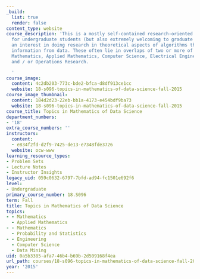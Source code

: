 ```yaml
---
_build:
  list: true
  render: false
content_type: website
course_description: 'This is a mostly self-contained research-oriented course designed
  for undergraduate students (but also extremely welcoming to graduate students) with
  an interest in doing research in theoretical aspects of algorithms that aim to extract
  information from data. These often lie in overlaps of two or more of the following:
  Mathematics, Applied Mathematics, Computer Science, Electrical Engineering, Statistics,
  and / or Operations Research.

  '
course_image:
  content: 4c2db203-773c-bde2-bfca-d8df913ce1cc
  website: 18-s096-topics-in-mathematics-of-data-science-fall-2015
course_image_thumbnail:
  content: 184d2d23-22eb-bb1a-4173-e454bdf9ba73
  website: 18-s096-topics-in-mathematics-of-data-science-fall-2015
course_title: Topics in Mathematics of Data Science
department_numbers:
- '18'
extra_course_numbers: ''
instructors:
  content:
  - e834f2fd-d2f9-7425-de13-e7348fde3726
  website: ocw-www
learning_resource_types:
- Problem Sets
- Lecture Notes
- Instructor Insights
legacy_uid: 059c0632-6797-7bfd-ad94-fc1501e692f6
level:
- Undergraduate
primary_course_number: 18.S096
term: Fall
title: Topics in Mathematics of Data Science
topics:
- - Mathematics
  - Applied Mathematics
- - Mathematics
  - Probability and Statistics
- - Engineering
  - Computer Science
  - Data Mining
uid: 0a5b3385-afa7-46b4-b69b-2d509168f4ea
url_path: courses/18-s096-topics-in-mathematics-of-data-science-fall-2015
year: '2015'
---
```

